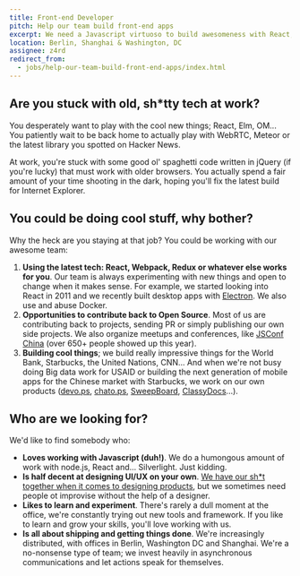 ```yaml
---
title: Front-end Developer
pitch: Help our team build front-end apps
excerpt: We need a Javascript virtuoso to build awesomeness with React, Gulp & HTML5
location: Berlin, Shanghai & Washington, DC
assignee: z4rd
redirect_from:
  - jobs/help-our-team-build-front-end-apps/index.html
---
```


## Are you stuck with old, sh*tty tech at work?

You desperately want to play with the cool new things; React, Elm, OM... You patiently wait to be back home to actually play with WebRTC, Meteor or the latest library you spotted on Hacker News.

At work, you're stuck with some good ol' spaghetti code written in jQuery (if you're lucky) that must work with older browsers. You actually spend a fair amount of your time shooting in the dark, hoping you'll fix the latest build for Internet Explorer.

## You could be doing cool stuff, why bother?

Why the heck are you staying at that job? You could be working with our awesome team:

1. **Using the latest tech: React, Webpack, Redux or whatever else works for you**. Our team is always experimenting with new things and open to change when it makes sense. For example, we started looking into React in 2011 and we recently built desktop apps with [Electron](http://electron.atom.io/). We also use and abuse Docker.
1. **Opportunities to contribute back to Open Source**. Most of us are contributing back to projects, sending PR or simply publishing our own side projects. We also organize meetups and conferences, like [JSConf China](http://2015.jsconf.cn/en/) (over 650+ people showed up this year).
1. **Building cool things**; we build really impressive things for the World Bank, Starbucks, the United Nations, CNN... And when we're not busy doing Big data work for USAID or building the next generation of mobile apps for the Chinese market with Starbucks, we work on our own products ([devo.ps](http://devo.ps), [chato.ps](http://chato.ps), [SweepBoard](http://SweepBoard.com), [ClassyDocs](http://classydocs.com)...).

## Who are we looking for?

We'd like to find somebody who:

- **Loves working with Javascript (duh!)**. We do a humongous amount of work with node.js, React and... Silverlight. Just kidding.
- **Is half decent at designing UI/UX on your own**. [We have our sh*t together when it comes to designing products](http://wiredcraft.com/blog/how-we-design-products/), but we sometimes need people ot improvise without the help of a designer.
- **Likes to learn and experiment**. There's rarely a dull moment at the office, we're constantly trying out new tools and framework. If you like to learn and grow your skills, you'll love working with us.
- **Is all about shipping and getting things done**. We're increasingly distributed, with offices in Berlin, Washington DC and Shanghai. We're a no-nonsense  type of team; we invest heavily in asynchronous communications and let actions speak for themselves.
